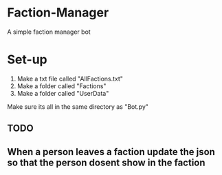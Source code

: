 # Faction-Manager
A simple faction manager bot

# Set-up
1. Make a txt file called "AllFactions.txt"
2. Make a folder called "Factions"
3. Make a folder called "UserData"

Make sure its all in the same directory as "Bot.py"


## TODO

When a person leaves a faction update the json so that the person dosent show in the faction
---
